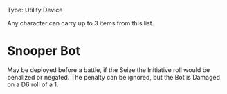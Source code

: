 Type: Utility Device

Any character can carry up to 3 items from this list.
# Snooper Bot

May be deployed before a battle, if the Seize the Initiative roll would be penalized or negated. The penalty can be ignored, but the Bot is Damaged on a D6 roll of a 1.